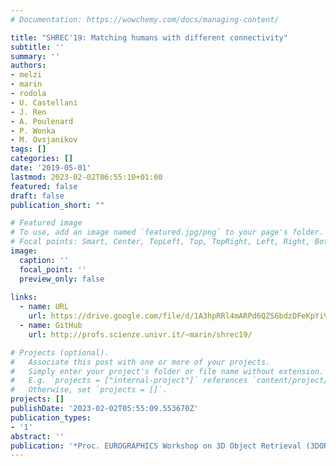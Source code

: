 ```yaml
---
# Documentation: https://wowchemy.com/docs/managing-content/

title: "SHREC'19: Matching humans with different connectivity"
subtitle: ''
summary: ''
authors:
- melzi
- marin
- rodola
- U. Castellani
- J. Ren
- A. Poulenard
- P. Wonka
- M. Ovsjanikov
tags: []
categories: []
date: '2019-05-01'
lastmod: 2023-02-02T06:55:10+01:00
featured: false
draft: false
publication_short: ""

# Featured image
# To use, add an image named `featured.jpg/png` to your page's folder.
# Focal points: Smart, Center, TopLeft, Top, TopRight, Left, Right, BottomLeft, Bottom, BottomRight.
image:
  caption: ''
  focal_point: ''
  preview_only: false
  
links:
  - name: URL
    url: https://drive.google.com/file/d/1A3hpRRl4mARPd6QZS6bdzDFeKpYiVFTC/view
  - name: GitHub
    url: http://profs.scienze.univr.it/~marin/shrec19/

# Projects (optional).
#   Associate this post with one or more of your projects.
#   Simply enter your project's folder or file name without extension.
#   E.g. `projects = ["internal-project"]` references `content/project/deep-learning/index.md`.
#   Otherwise, set `projects = []`.
projects: []
publishDate: '2023-02-02T05:55:09.553670Z'
publication_types:
- '1'
abstract: ''
publication: '*Proc. EUROGRAPHICS Workshop on 3D Object Retrieval (3DOR)*'
---
```

